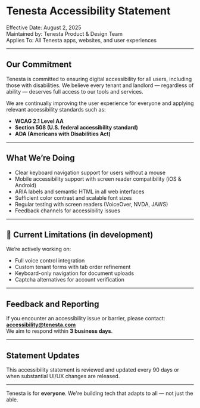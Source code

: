 # Tenesta Accessibility Statement

Effective Date: August 2, 2025  
Maintained by: Tenesta Product & Design Team  
Applies To: All Tenesta apps, websites, and user experiences

---

## Our Commitment

Tenesta is committed to ensuring digital accessibility for all users, including those with disabilities. We believe every tenant and landlord — regardless of ability — deserves full access to our tools and services.

We are continually improving the user experience for everyone and applying relevant accessibility standards such as:

- **WCAG 2.1 Level AA**  
- **Section 508 (U.S. federal accessibility standard)**  
- **ADA (Americans with Disabilities Act)**

---

##  What We’re Doing

- Clear keyboard navigation support for users without a mouse  
- Mobile accessibility support with screen reader compatibility (iOS & Android)  
- ARIA labels and semantic HTML in all web interfaces  
- Sufficient color contrast and scalable font sizes  
- Regular testing with screen readers (VoiceOver, NVDA, JAWS)  
- Feedback channels for accessibility issues

---

## 🔧 Current Limitations (in development)

We’re actively working on:
- Full voice control integration  
- Custom tenant forms with tab order refinement  
- Keyboard-only navigation for document uploads  
- Captcha alternatives for account verification

---

## Feedback and Reporting

If you encounter an accessibility issue or barrier, please contact:  
**accessibility@tenesta.com**  
We aim to respond within **3 business days**.

---

## Statement Updates

This accessibility statement is reviewed and updated every 90 days or when substantial UI/UX changes are released.

---

Tenesta is for **everyone**. We're building tech that adapts to all — not just the able.

